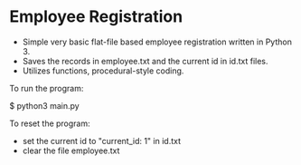 # Employee Registration
- Simple very basic flat-file based employee registration written in Python 3.
- Saves the records in employee.txt and the current id in id.txt files.
- Utilizes functions, procedural-style coding.

To run the program:

$ python3 main.py

To reset the program:
- set the current id to "current_id: 1" in id.txt
- clear the file employee.txt

